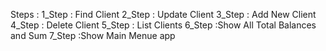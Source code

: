 Steps : 
1_Step : Find Client 
2_Step : Update Client
3_Step : Add New Client
4_Step : Delete Client 
5_Step : List Clients
6_Step :Show All Total Balances and Sum 
7_Step :Show Main Menue app
